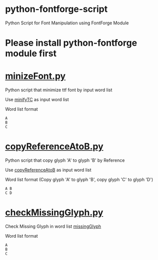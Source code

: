 # python-fontforge-script

Python Script for Font Manipulation using FontForge Module

# Please install python-fontforge module first

# [minizeFont.py](https://github.com/Kennyl/python-fontforge-script/blob/master/minizeFont.py)

Python script that minimize ttf font by input word list

Use [minifyTC](https://github.com/Kennyl/python-fontforge-script/blob/master/minifyTC) as input word list

Word list format
```
A
B
C
```

# [copyReferenceAtoB.py](https://github.com/Kennyl/python-fontforge-script/blob/master/copyReferenceAtoB.py)

Python script that copy glyph 'A' to glyph 'B' by Reference

Use [copyReferenceAtoB](https://github.com/Kennyl/python-fontforge-script/blob/master/copyReferenceAtoB) as input word list

Word list format (Copy glyph 'A' to glyph 'B', copy glyph 'C' to glyph 'D')
```
A B
C D
```

# [checkMissingGlyph.py](https://github.com/Kennyl/python-fontforge-script/blob/master/checkMissingGlyph.py)

Check Missing Glyph in word list [missingGlyph](https://github.com/Kennyl/python-fontforge-script/blob/master/missingGlyph) 

Word list format
```
A
B
C
```